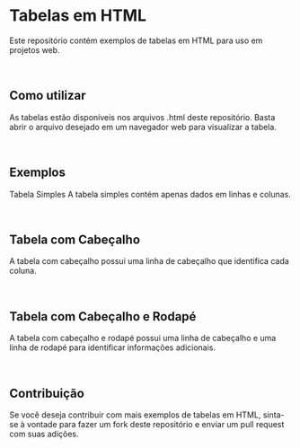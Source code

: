 # Tabelas em HTML
Este repositório contém exemplos de tabelas em HTML para uso em projetos web.

<br>

## Como utilizar
As tabelas estão disponíveis nos arquivos .html deste repositório. Basta abrir o arquivo desejado em um navegador web para visualizar a tabela.

<br>

## Exemplos
Tabela Simples
A tabela simples contém apenas dados em linhas e colunas.

<br>

## Tabela com Cabeçalho
A tabela com cabeçalho possui uma linha de cabeçalho que identifica cada coluna.

<br>

## Tabela com Cabeçalho e Rodapé
A tabela com cabeçalho e rodapé possui uma linha de cabeçalho e uma linha de rodapé para identificar informações adicionais.

<br>

## Contribuição
Se você deseja contribuir com mais exemplos de tabelas em HTML, sinta-se à vontade para fazer um fork deste repositório e enviar um pull request com suas adições.






